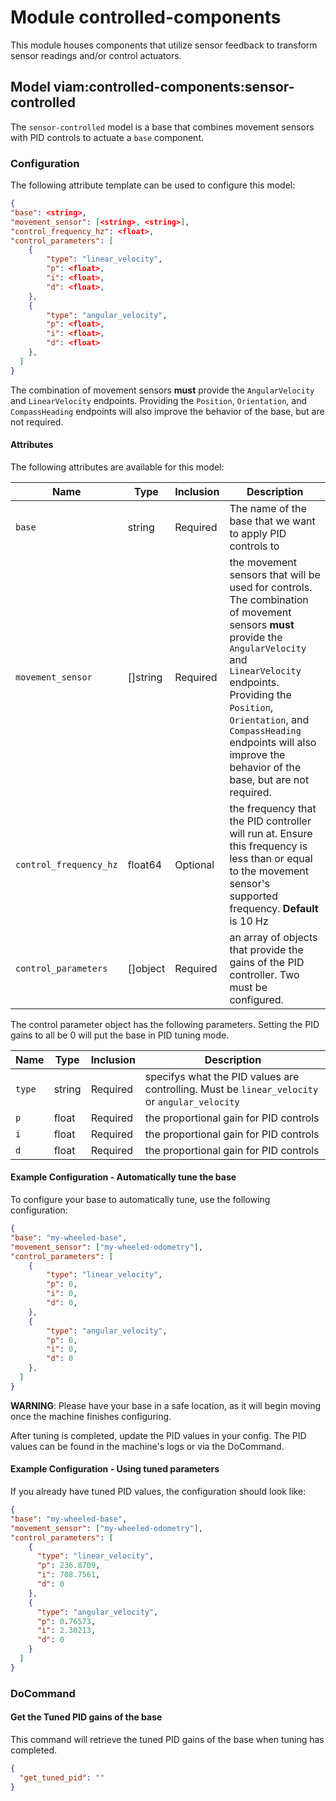 # Module controlled-components 

This module houses components that utilize sensor feedback to transform sensor readings and/or control actuators.

## Model viam:controlled-components:sensor-controlled

The `sensor-controlled` model is a base that combines movement sensors with PID controls to actuate a `base` component.

### Configuration
The following attribute template can be used to configure this model:

```json
{
"base": <string>,
"movement_sensor": [<string>, <string>],
"control_frequency_hz": <float>,
"control_parameters": [
    {
        "type": "linear_velocity",
        "p": <float>,
        "i": <float>,
        "d": <float>,
    },
    {
        "type": "angular_velocity",
        "p": <float>,
        "i": <float>,
        "d": <float>
    },
  ]
}
```

The combination of movement sensors **must** provide the `AngularVelocity` and `LinearVelocity` endpoints. Providing the `Position`, `Orientation`, and `CompassHeading` endpoints will also improve the behavior of the base, but are not required.

#### Attributes

The following attributes are available for this model:

| Name          | Type   | Inclusion | Description                |
|---------------|--------|-----------|----------------------------|
| `base` | string | Required  | The name of the base that we want to apply PID controls to |
| `movement_sensor` | []string | Required  | the movement sensors that will be used for controls. The combination of movement sensors **must** provide the `AngularVelocity` and `LinearVelocity` endpoints. Providing the `Position`, `Orientation`, and `CompassHeading` endpoints will also improve the behavior of the base, but are not required. |
| `control_frequency_hz` | float64 | Optional  | the frequency that the PID controller will run at. Ensure this frequency is less than or equal to the movement sensor's supported frequency. **Default** is 10 Hz |
| `control_parameters` | []object  | Required  | an array of objects that provide the gains of the PID controller. Two must be configured. |

The control parameter object has the following parameters. Setting the PID gains to all be 0 will put the base in PID tuning mode.

| Name          | Type   | Inclusion | Description                |
|---------------|--------|-----------|----------------------------|
| `type` | string  | Required  | specifys what the PID values are controlling. Must be `linear_velocity` or `angular_velocity` |
| `p` | float  | Required  | the proportional gain for PID controls |
| `i` | float  | Required  | the proportional gain for PID controls |
| `d` | float  | Required  | the proportional gain for PID controls |

#### Example Configuration - Automatically tune the base

To configure your base to automatically tune, use the following configuration:

```json
{
"base": "my-wheeled-base",
"movement_sensor": ["my-wheeled-odometry"],
"control_parameters": [
    {
        "type": "linear_velocity",
        "p": 0,
        "i": 0,
        "d": 0,
    },
    {
        "type": "angular_velocity",
        "p": 0,
        "i": 0,
        "d": 0
    },
  ]
}
```

**WARNING**: Please have your base in a safe location, as it will begin moving once the machine finishes configuring.

After tuning is completed, update the PID values in your config. The PID values can be found in the machine's logs or via the DoCommand.

#### Example Configuration - Using tuned parameters

If you already have tuned PID values, the configuration should look like:

```json
{
"base": "my-wheeled-base",
"movement_sensor": ["my-wheeled-odometry"],
"control_parameters": [
    {
      "type": "linear_velocity",
      "p": 236.8709,
      "i": 708.7561,
      "d": 0
    },
    {
      "type": "angular_velocity",
      "p": 0.76573,
      "i": 2.30213,
      "d": 0
    }
  ]
}
```

### DoCommand

#### Get the Tuned PID gains of the base

This command will retrieve the tuned PID gains of the base when tuning has completed.

```json
{
  "get_tuned_pid": ""
}
```

